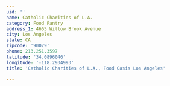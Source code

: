 ```yaml
---
uid: ''
name: Catholic Charities of L.A.
category: Food Pantry
address_1: 4665 Willow Brook Avenue
city: Los Angeles
state: CA
zipcode: '90029'
phone: 213.251.3597
latitude: '34.0896046'
longitude: '-118.2934993'
title: 'Catholic Charities of L.A., Food Oasis Los Angeles'

---
```

